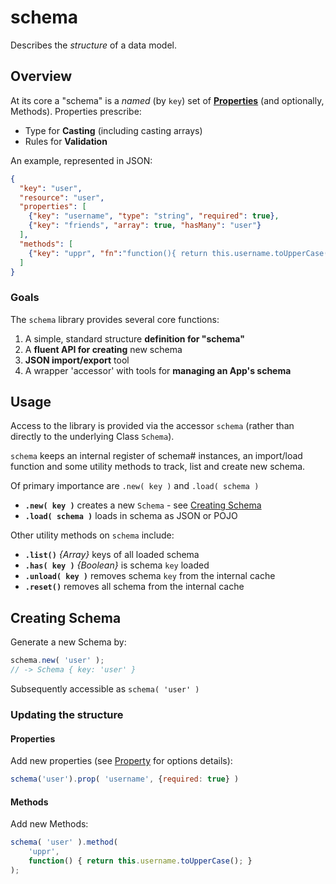 # schema

Describes the _structure_ of a data model.

## Overview

At its core a "schema" is a _named_ (by `key`) set of  [**Properties**](https://github.com/mekanika/property) (and optionally, Methods). Properties prescribe:

- Type for **Casting** (including casting arrays)
- Rules for **Validation**

An example, represented in JSON:
```json
{
  "key": "user",
  "resource": "user",
  "properties": [
    {"key": "username", "type": "string", "required": true},
    {"key": "friends", "array": true, "hasMany": "user"}
  ],
  "methods": [
    {"key": "uppr", "fn":"function(){ return this.username.toUpperCase(); }"}
  ]
}
```

### Goals

The `schema` library provides several core functions:

1. A simple, standard structure **definition for "schema"**
2. A **fluent API for creating** new schema
3. **JSON import/export** tool
4. A wrapper 'accessor' with tools for **managing an App's schema**


## Usage

Access to the library is provided via the accessor `schema` (rather than directly to the underlying Class `Schema`).

`schema` keeps an internal register of schema# instances, an import/load function and some utility methods to track, list and create new schema.

Of primary importance are `.new( key )` and `.load( schema )`

- **`.new( key )`** creates a new `Schema` - see [Creating Schema](#creating)
- **`.load( schema )`** loads in schema as JSON or POJO

Other utility methods on `schema` include:

- **`.list()`** _{Array}_ keys of all loaded schema
- **`.has( key )`** _{Boolean}_ is schema `key` loaded
- **`.unload( key )`** removes schema `key` from the internal cache
- **`.reset()`** removes all schema from the internal cache


## Creating Schema

Generate a new Schema by:

```js
schema.new( 'user' );
// -> Schema { key: 'user' }
```

Subsequently accessible as `schema( 'user' )`

### Updating the structure

#### Properties
Add new properties (see [Property](https://github.com/mekanika/property) for options details):

```js
schema('user').prop( 'username', {required: true} )
```

#### Methods

Add new Methods:

```js
schema( 'user' ).method(
    'uppr',
    function() { return this.username.toUpperCase(); }
);
```

